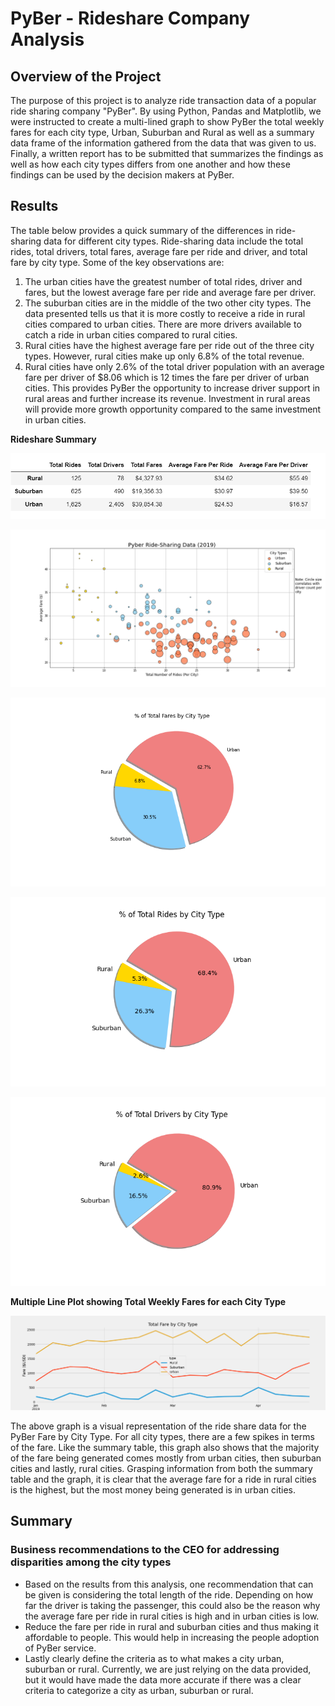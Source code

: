 # PyBer - Rideshare Company Analysis

## Overview of the Project
The purpose of this project is to analyze ride transaction data of a popular ride sharing company "PyBer". By using Python, Pandas and Matplotlib, we were instructed to create a multi-lined graph to show PyBer the total weekly fares for each city type, Urban, Suburban and Rural as well as a summary data frame of the information gathered from the data that was given to us. Finally, a written report has to be submitted that summarizes the findings as well as how each city types differs from one another and how these findings can be used by the decision makers at PyBer.

## Results
The table below provides a quick summary of the differences in ride-sharing data for different city types. Ride-sharing data include the total rides, total drivers, total fares, average fare per ride and driver, and total fare by city type. Some of the key observations are:

1. The urban cities have the greatest number of total rides, driver and fares, but the lowest average fare per ride and average fare per driver.
2. The suburban cities are in the middle of the two other city types. The data presented tells us that it is more costly to receive a ride in rural cities compared to urban cities. There are more drivers available to catch a ride in urban cities compared to rural cities.
3. Rural cities have the highest average fare per ride out of the three city types. However, rural cities make up only 6.8% of the total revenue.
4. Rural cities have only 2.6% of the total driver population with an average fare per driver of $8.06 which is 12 times the fare per driver of
urban cities. This provides PyBer the opportunity to increase driver support in rural areas and further increase its revenue. Investment in rural areas will provide more growth opportunity compared to the same investment in urban cities.

**Rideshare Summary**

![Ridesharing_summary.png](https://github.com/smj452/PyBer_Analysis/blob/main/Analysis/Ridesharing_summary.png)

![PyBerRideSharing_data(2019).png](https://github.com/smj452/PyBer_Analysis/blob/main/Analysis/Fig1.png)

![%TotalFaresByCityType.png](https://github.com/smj452/PyBer_Analysis/blob/main/Analysis/Fig5.png)

![%TotalRidesByCityType.png](https://github.com/smj452/PyBer_Analysis/blob/main/Analysis/Fig6.png)

![%TotalDriversByCityType.png](https://github.com/smj452/PyBer_Analysis/blob/main/Analysis/Fig7.png)

**Multiple Line Plot showing Total Weekly Fares for each City Type**

![Pyberfaresummary.png](https://github.com/smj452/PyBer_Analysis/blob/main/Analysis/PyBer_fare_summary.png)

The above graph is a visual representation of the ride share data for the PyBer Fare by City Type. For all city types, there are a few spikes in terms of the fare. Like the summary table, this graph also shows that the majority of the fare being generated comes mostly from urban cities, then suburban cities and lastly, rural cities. Grasping information from both the summary table and the graph, it is clear that the average fare for a ride in rural cities is the highest, but the most money being generated is in urban cities.

## Summary
### Business recommendations to the CEO for addressing disparities among the city types
-	Based on the results from this analysis, one recommendation that can be given is considering the total length of the ride. Depending on how far the driver is taking the passenger, this could also be the reason why the average fare per ride in rural cities is high and in urban cities is low.
-	Reduce the fare per ride in rural and suburban cities and thus making it affordable to people. This would help in increasing the people adoption of PyBer service.
-	Lastly clearly define the criteria as to what makes a city urban, suburban or rural. Currently, we are just relying on the data provided, but it would have made the data more accurate if there was a clear criteria to categorize a city as urban, suburban or rural.














